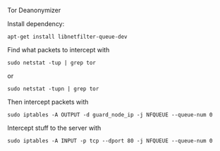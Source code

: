 Tor Deanonymizer

Install dependency:

    apt-get install libnetfilter-queue-dev

Find what packets to intercept with

    sudo netstat -tup | grep tor

or

    sudo netstat -tupn | grep tor

Then intercept packets with

    sudo iptables -A OUTPUT -d guard_node_ip -j NFQUEUE --queue-num 0

Intercept stuff to the server with

    sudo iptables -A INPUT -p tcp --dport 80 -j NFQUEUE --queue-num 0


